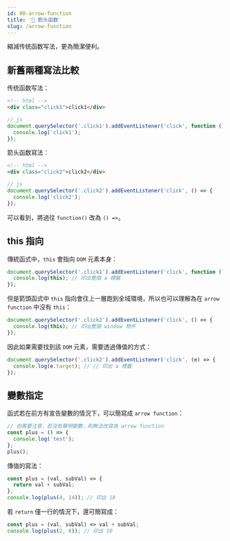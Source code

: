 ```yaml
---
id: 00-arrow-function
title: '📜 箭头函数'
slug: /arrow-function
---
```


縮減传统函数写法，更為簡潔便利。

## 新舊兩種寫法比較

传统函数写法：

```html
<!-- html -->
<div class="click1">click1</div>
```

```js
// js
document.querySelector('.click1').addEventListener('click', function () {
  console.log('click1');
});
```

箭头函数寫法：

```html
<!-- html -->
<div class="click2">click2</div>
```

```js
// js
document.querySelector('.click2').addEventListener('click', () => {
  console.log('click2');
});
```

可以看到，將過往 `function()` 改為 `() =>`。

## this 指向

傳統函式中，`this` 會指向 `DOM` 元素本身：

```js
document.querySelector('.click1').addEventListener('click', function () {
  console.log(this); // 印出整個 a 標籤
});
```

但是箭頭函式中 `this` 指向會往上一層跑到全域環境，所以也可以理解為在 `arrow function` 中沒有 `this`：

```js
document.querySelector('.click2').addEventListener('click', () => {
  console.log(this); // 印出整個 window 物件
});
```

因此如果需要找到該 `DOM` 元素，需要透過傳值的方式：

```js
document.querySelector('.click2').addEventListener('click', (e) => {
  console.log(e.target); // // 印出 a 標籤
});
```

## 變數指定

函式若在前方有宣告變數的情況下，可以簡寫成 `arrow function`：

```js
// 但需要注意，若沒有聲明變數，則無法改寫為 arrow function
const plus = () => {
  console.log('test');
};
plus();
```

傳值的寫法：

```js
const plus = (val, subVal) => {
  return val + subVal;
};
console.log(plus(4, 14)); // 印出 18
```

若 `return` 僅一行的情況下，還可簡寫成：

```js
const plus = (val, subVal) => val + subVal;
console.log(plus(2, 8)); // 印出 10
```
